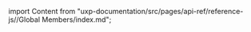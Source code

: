 
import Content from "uxp-documentation/src/pages/api-ref/reference-js//Global Members/index.md";

<Content query="product=xd"/>
